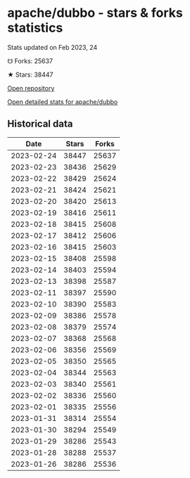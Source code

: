# apache/dubbo - stars & forks statistics

Stats updated on Feb 2023, 24

☋ Forks: 25637

★ Stars: 38447

[Open repository](https://github.com/apache/dubbo)

[Open detailed stats for apache/dubbo](https://reviewgithub.com/rep/apache/dubbo)

## Historical data
| Date | Stars | Forks |
|------|-------|-------|
| 2023-02-24 | 38447 | 25637 | 
| 2023-02-23 | 38436 | 25629 | 
| 2023-02-22 | 38429 | 25624 | 
| 2023-02-21 | 38424 | 25621 | 
| 2023-02-20 | 38420 | 25613 | 
| 2023-02-19 | 38416 | 25611 | 
| 2023-02-18 | 38415 | 25608 | 
| 2023-02-17 | 38412 | 25606 | 
| 2023-02-16 | 38415 | 25603 | 
| 2023-02-15 | 38408 | 25598 | 
| 2023-02-14 | 38403 | 25594 | 
| 2023-02-13 | 38398 | 25587 | 
| 2023-02-11 | 38397 | 25590 | 
| 2023-02-10 | 38390 | 25583 | 
| 2023-02-09 | 38386 | 25578 | 
| 2023-02-08 | 38379 | 25574 | 
| 2023-02-07 | 38368 | 25568 | 
| 2023-02-06 | 38356 | 25569 | 
| 2023-02-05 | 38350 | 25565 | 
| 2023-02-04 | 38344 | 25563 | 
| 2023-02-03 | 38340 | 25561 | 
| 2023-02-02 | 38336 | 25560 | 
| 2023-02-01 | 38335 | 25556 | 
| 2023-01-31 | 38314 | 25554 | 
| 2023-01-30 | 38294 | 25549 | 
| 2023-01-29 | 38286 | 25543 | 
| 2023-01-28 | 38288 | 25537 | 
| 2023-01-26 | 38286 | 25536 | 


